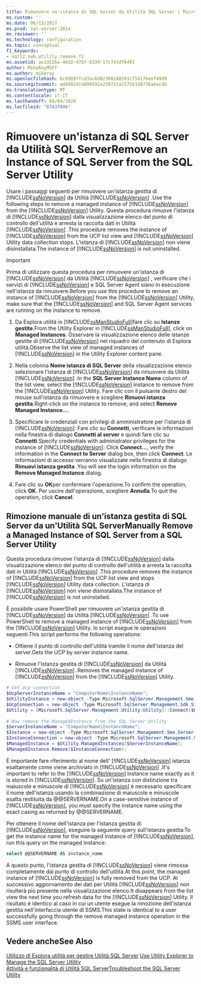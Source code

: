 ```yaml
---
title: Rimuovere un'istanza di SQL Server da Utilità SQL Server | Microsoft Docs
ms.custom: ''
ms.date: 06/13/2017
ms.prod: sql-server-2014
ms.reviewer: ''
ms.technology: configuration
ms.topic: conceptual
f1_keywords:
- sql12.swb.utility.remove.f1
ms.assetid: ae1d126a-46d2-47bf-b339-17c743df6491
author: MikeRayMSFT
ms.author: mikeray
ms.openlocfilehash: 6c09897fcd3ac6d82308288391cf54176eef49d9
ms.sourcegitcommit: ad4d92dce894592a259721a1571b1d8736abacdb
ms.translationtype: MT
ms.contentlocale: it-IT
ms.lasthandoff: 08/04/2020
ms.locfileid: "87637846"
---
```

# <a name="remove-an-instance-of-sql-server-from-the-sql-server-utility"></a><span data-ttu-id="3ec6d-102">Rimuovere un'istanza di SQL Server da Utilità SQL Server</span><span class="sxs-lookup"><span data-stu-id="3ec6d-102">Remove an Instance of SQL Server from the SQL Server Utility</span></span>
  <span data-ttu-id="3ec6d-103">Usare i passaggi seguenti per rimuovere un'istanza gestita di [!INCLUDE[ssNoVersion](../../includes/ssnoversion-md.md)] da Utilità [!INCLUDE[ssNoVersion](../../includes/ssnoversion-md.md)] .</span><span class="sxs-lookup"><span data-stu-id="3ec6d-103">Use the following steps to remove a managed instance of [!INCLUDE[ssNoVersion](../../includes/ssnoversion-md.md)] from the [!INCLUDE[ssNoVersion](../../includes/ssnoversion-md.md)] Utility.</span></span> <span data-ttu-id="3ec6d-104">Questa procedura rimuove l'istanza di [!INCLUDE[ssNoVersion](../../includes/ssnoversion-md.md)] dalla visualizzazione elenco del punto di controllo dell'utilità e arresta la raccolta dati in Utilità [!INCLUDE[ssNoVersion](../../includes/ssnoversion-md.md)] .</span><span class="sxs-lookup"><span data-stu-id="3ec6d-104">This procedure removes the instance of [!INCLUDE[ssNoVersion](../../includes/ssnoversion-md.md)] from the UCP list view and [!INCLUDE[ssNoVersion](../../includes/ssnoversion-md.md)] Utility data collection stops.</span></span> <span data-ttu-id="3ec6d-105">L'istanza di [!INCLUDE[ssNoVersion](../../includes/ssnoversion-md.md)] non viene disinstallata.</span><span class="sxs-lookup"><span data-stu-id="3ec6d-105">The instance of [!INCLUDE[ssNoVersion](../../includes/ssnoversion-md.md)] is not uninstalled.</span></span>  
  
> [!IMPORTANT]  
>  <span data-ttu-id="3ec6d-106">Prima di utilizzare questa procedura per rimuovere un'istanza di [!INCLUDE[ssNoVersion](../../includes/ssnoversion-md.md)] da Utilità [!INCLUDE[ssNoVersion](../../includes/ssnoversion-md.md)] , verificare che i servizi di [!INCLUDE[ssNoVersion](../../includes/ssnoversion-md.md)] e SQL Server Agent siano in esecuzione nell'istanza da rimuovere.</span><span class="sxs-lookup"><span data-stu-id="3ec6d-106">Before you use this procedure to remove an instance of [!INCLUDE[ssNoVersion](../../includes/ssnoversion-md.md)] from the [!INCLUDE[ssNoVersion](../../includes/ssnoversion-md.md)] Utility, make sure that the [!INCLUDE[ssNoVersion](../../includes/ssnoversion-md.md)] and SQL Server Agent services are running on the instance to remove.</span></span>  
  
1.  <span data-ttu-id="3ec6d-107">Da Esplora utilità in [!INCLUDE[ssManStudioFull](../../includes/ssmanstudiofull-md.md)]fare clic su **Istanze gestite**.</span><span class="sxs-lookup"><span data-stu-id="3ec6d-107">From the Utility Explorer in [!INCLUDE[ssManStudioFull](../../includes/ssmanstudiofull-md.md)], click on **Managed Instances**.</span></span> <span data-ttu-id="3ec6d-108">Osservare la visualizzazione elenco delle istanze gestite di [!INCLUDE[ssNoVersion](../../includes/ssnoversion-md.md)] nel riquadro del contenuto di Esplora utilità.</span><span class="sxs-lookup"><span data-stu-id="3ec6d-108">Observe the list view of managed instances of [!INCLUDE[ssNoVersion](../../includes/ssnoversion-md.md)] in the Utility Explorer content pane.</span></span>  
  
2.  <span data-ttu-id="3ec6d-109">Nella colonna **Nome istanza di SQL Server** della visualizzazione elenco selezionare l'istanza di [!INCLUDE[ssNoVersion](../../includes/ssnoversion-md.md)] da rimuovere da Utilità [!INCLUDE[ssNoVersion](../../includes/ssnoversion-md.md)] .</span><span class="sxs-lookup"><span data-stu-id="3ec6d-109">In the **SQL Server Instance Name** column of the list view, select the [!INCLUDE[ssNoVersion](../../includes/ssnoversion-md.md)] instance to remove from the [!INCLUDE[ssNoVersion](../../includes/ssnoversion-md.md)] Utility.</span></span> <span data-ttu-id="3ec6d-110">Fare clic con il pulsante destro del mouse sull'istanza da rimuovere e scegliere **Rimuovi istanza gestita**.</span><span class="sxs-lookup"><span data-stu-id="3ec6d-110">Right-click on the instance to remove, and select **Remove Managed Instance...**.</span></span>  
  
3.  <span data-ttu-id="3ec6d-111">Specificare le credenziali con privilegi di amministratore per l'istanza di [!INCLUDE[ssNoVersion](../../includes/ssnoversion-md.md)]: Fare clic su **Connetti**, verificare le informazioni nella finestra di dialogo **Connetti al server** e quindi fare clic su **Connetti**.</span><span class="sxs-lookup"><span data-stu-id="3ec6d-111">Specify credentials with administrator privileges for the instance of [!INCLUDE[ssNoVersion](../../includes/ssnoversion-md.md)]: Click **Connect...**, verify the information in the **Connect to Server** dialog box, then click **Connect**.</span></span> <span data-ttu-id="3ec6d-112">Le informazioni di accesso verranno visualizzate nella finestra di dialogo **Rimuovi istanza gestita** .</span><span class="sxs-lookup"><span data-stu-id="3ec6d-112">You will see the login information on the **Remove Managed Instance** dialog.</span></span>  
  
4.  <span data-ttu-id="3ec6d-113">Fare clic su **OK**per confermare l'operazione.</span><span class="sxs-lookup"><span data-stu-id="3ec6d-113">To confirm the operation, click **OK**.</span></span> <span data-ttu-id="3ec6d-114">Per uscire dall'operazione, scegliere **Annulla**.</span><span class="sxs-lookup"><span data-stu-id="3ec6d-114">To quit the operation, click **Cancel**.</span></span>  
  
## <a name="manually-remove-a-managed-instance-of-sql-server-from-a-sql-server-utility"></a><span data-ttu-id="3ec6d-115">Rimozione manuale di un'istanza gestita di SQL Server da un'Utilità SQL Server</span><span class="sxs-lookup"><span data-stu-id="3ec6d-115">Manually Remove a Managed Instance of SQL Server from a SQL Server Utility</span></span>  
 <span data-ttu-id="3ec6d-116">Questa procedura rimuove l'istanza di [!INCLUDE[ssNoVersion](../../includes/ssnoversion-md.md)] dalla visualizzazione elenco del punto di controllo dell'utilità e arresta la raccolta dati in Utilità [!INCLUDE[ssNoVersion](../../includes/ssnoversion-md.md)] .</span><span class="sxs-lookup"><span data-stu-id="3ec6d-116">This procedure removes the instance of [!INCLUDE[ssNoVersion](../../includes/ssnoversion-md.md)] from the UCP list view and stops [!INCLUDE[ssNoVersion](../../includes/ssnoversion-md.md)] Utility data collection.</span></span> <span data-ttu-id="3ec6d-117">L'istanza di [!INCLUDE[ssNoVersion](../../includes/ssnoversion-md.md)] non viene disinstallata.</span><span class="sxs-lookup"><span data-stu-id="3ec6d-117">The instance of [!INCLUDE[ssNoVersion](../../includes/ssnoversion-md.md)] is not uninstalled.</span></span>  
  
 <span data-ttu-id="3ec6d-118">È possibile usare PowerShell per rimuovere un'istanza gestita di [!INCLUDE[ssNoVersion](../../includes/ssnoversion-md.md)] da Utilità [!INCLUDE[ssNoVersion](../../includes/ssnoversion-md.md)] .</span><span class="sxs-lookup"><span data-stu-id="3ec6d-118">To use PowerShell to remove a managed instance of [!INCLUDE[ssNoVersion](../../includes/ssnoversion-md.md)] from the [!INCLUDE[ssNoVersion](../../includes/ssnoversion-md.md)] Utility.</span></span> <span data-ttu-id="3ec6d-119">lo script esegue le operazioni seguenti:</span><span class="sxs-lookup"><span data-stu-id="3ec6d-119">This script performs the following operations:</span></span>  
  
-   <span data-ttu-id="3ec6d-120">Ottiene il punto di controllo dell'utilità tramite il nome dell'istanza del server.</span><span class="sxs-lookup"><span data-stu-id="3ec6d-120">Gets the UCP by server instance name.</span></span>  
  
-   <span data-ttu-id="3ec6d-121">Rimuove l'istanza gestita di [!INCLUDE[ssNoVersion](../../includes/ssnoversion-md.md)] da Utilità [!INCLUDE[ssNoVersion](../../includes/ssnoversion-md.md)] .</span><span class="sxs-lookup"><span data-stu-id="3ec6d-121">Removes the managed instance of [!INCLUDE[ssNoVersion](../../includes/ssnoversion-md.md)] from the [!INCLUDE[ssNoVersion](../../includes/ssnoversion-md.md)] Utility.</span></span>  
  
```powershell
# Get Ucp connection  
$UcpServerInstanceName = "ComputerName\InstanceName";  
$UtilityInstance = new-object -Type Microsoft.SqlServer.Management.Smo.Server $UcpServerInstanceName;  
$UcpConnection = new-object -Type Microsoft.SqlServer.Management.Sdk.Sfc.SqlStoreConnection $UtilityInstance.ConnectionContext.SqlConnectionObject;  
$Utility = [Microsoft.SqlServer.Management.Utility.Utility]::Connect($UcpConnection);  
  
# Now remove the ManagedInstance from the SQL Server Utility  
$ServerInstanceName = "ComputerName\InstanceName";  
$Instance = new-object -Type Microsoft.SqlServer.Management.Smo.Server $ServerInstanceName;  
$InstanceConnection = new-object -Type Microsoft.SqlServer.Management.Sdk.Sfc.SqlStoreConnection $Instance.ConnectionContext.SqlConnectionObject;  
$ManagedInstance = $Utility.ManagedInstances[$ServerInstanceName];  
$ManagedInstance.Remove($InstanceConnection);  
```  
  
<span data-ttu-id="3ec6d-122">È importante fare riferimento al nome dell' [!INCLUDE[ssNoVersion](../../includes/ssnoversion-md.md)] istanza esattamente come viene archiviato in [!INCLUDE[ssNoVersion](../../includes/ssnoversion-md.md)] .</span><span class="sxs-lookup"><span data-stu-id="3ec6d-122">It's important to refer to the [!INCLUDE[ssNoVersion](../../includes/ssnoversion-md.md)] instance name exactly as it is stored in [!INCLUDE[ssNoVersion](../../includes/ssnoversion-md.md)].</span></span> <span data-ttu-id="3ec6d-123">Su un'istanza con distinzione tra maiuscole e minuscole di [!INCLUDE[ssNoVersion](../../includes/ssnoversion-md.md)] è necessario specificare il nome dell'istanza usando la combinazione di maiuscole e minuscole esatta restituita da @@SERVERNAME.</span><span class="sxs-lookup"><span data-stu-id="3ec6d-123">On a case-sensitive instance of [!INCLUDE[ssNoVersion](../../includes/ssnoversion-md.md)], you must specify the instance name using the exact casing as returned by @@SERVERNAME.</span></span> 

<span data-ttu-id="3ec6d-124">Per ottenere il nome dell'istanza per l'istanza gestita di [!INCLUDE[ssNoVersion](../../includes/ssnoversion-md.md)], eseguire la seguente query sull'istanza gestita:</span><span class="sxs-lookup"><span data-stu-id="3ec6d-124">To get the instance name for the managed instance of [!INCLUDE[ssNoVersion](../../includes/ssnoversion-md.md)], run this query on the managed instance:</span></span>  
  
```sql
select @@SERVERNAME AS instance_name  
```  
  
 <span data-ttu-id="3ec6d-125">A questo punto, l'istanza gestita di [!INCLUDE[ssNoVersion](../../includes/ssnoversion-md.md)] viene rimossa completamente dal punto di controllo dell'utilità.</span><span class="sxs-lookup"><span data-stu-id="3ec6d-125">At this point, the managed instance of [!INCLUDE[ssNoVersion](../../includes/ssnoversion-md.md)] is fully removed from the UCP.</span></span> <span data-ttu-id="3ec6d-126">Al successivo aggiornamento dei dati per Utilità [!INCLUDE[ssNoVersion](../../includes/ssnoversion-md.md)] non risulterà più presente nella visualizzazione elenco.</span><span class="sxs-lookup"><span data-stu-id="3ec6d-126">It disappears from the list view the next time you refresh data for the [!INCLUDE[ssNoVersion](../../includes/ssnoversion-md.md)] Utility.</span></span> <span data-ttu-id="3ec6d-127">Il risultato è identico al caso in cui un utente esegue la rimozione dell'istanza gestita nell'interfaccia utente di SSMS.</span><span class="sxs-lookup"><span data-stu-id="3ec6d-127">This state is identical to a user successfully going through the remove managed instance operation in the SSMS user interface.</span></span>  
  
## <a name="see-also"></a><span data-ttu-id="3ec6d-128">Vedere anche</span><span class="sxs-lookup"><span data-stu-id="3ec6d-128">See Also</span></span>  
 <span data-ttu-id="3ec6d-129">[Utilizzo di Esplora utilità per gestire Utilità SQL Server](use-utility-explorer-to-manage-the-sql-server-utility.md) </span><span class="sxs-lookup"><span data-stu-id="3ec6d-129">[Use Utility Explorer to Manage the SQL Server Utility](use-utility-explorer-to-manage-the-sql-server-utility.md) </span></span>  
 [<span data-ttu-id="3ec6d-130">Attività e funzionalità di Utilità SQL Server</span><span class="sxs-lookup"><span data-stu-id="3ec6d-130">Troubleshoot the SQL Server Utility</span></span>](../../database-engine/troubleshoot-the-sql-server-utility.md)  
